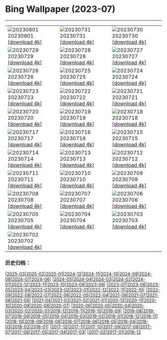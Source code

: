 # Bing Wallpaper (2023-07)
**************

<table><tr><td><img class="wallpaper" src="https://www.bing.com/th?id=OHR.DenaliClimber_IT-IT5864283089_1920x1080.jpg" alt="20230801"> 20230801 <a href="https://www.bing.com/th?id=OHR.DenaliClimber_IT-IT5864283089_UHD.jpg">[download 4k]</a></td><td><img class="wallpaper" src="https://www.bing.com/th?id=OHR.RockHouse_IT-IT3726334751_1920x1080.jpg" alt="20230731"> 20230731 <a href="https://www.bing.com/th?id=OHR.RockHouse_IT-IT3726334751_UHD.jpg">[download 4k]</a></td><td><img class="wallpaper" src="https://www.bing.com/th?id=OHR.PalouseHills_IT-IT1015358131_1920x1080.jpg" alt="20230730"> 20230730 <a href="https://www.bing.com/th?id=OHR.PalouseHills_IT-IT1015358131_UHD.jpg">[download 4k]</a></td></tr><tr><td><img class="wallpaper" src="https://www.bing.com/th?id=OHR.TigerIndia_IT-IT4957354565_1920x1080.jpg" alt="20230729"> 20230729 <a href="https://www.bing.com/th?id=OHR.TigerIndia_IT-IT4957354565_UHD.jpg">[download 4k]</a></td><td><img class="wallpaper" src="https://www.bing.com/th?id=OHR.PandiZucchero_IT-IT1428407618_1920x1080.jpg" alt="20230728"> 20230728 <a href="https://www.bing.com/th?id=OHR.PandiZucchero_IT-IT1428407618_UHD.jpg">[download 4k]</a></td><td><img class="wallpaper" src="https://www.bing.com/th?id=OHR.ParisLouvre_IT-IT4671492105_1920x1080.jpg" alt="20230727"> 20230727 <a href="https://www.bing.com/th?id=OHR.ParisLouvre_IT-IT4671492105_UHD.jpg">[download 4k]</a></td></tr><tr><td><img class="wallpaper" src="https://www.bing.com/th?id=OHR.MangrovePark_IT-IT4772428064_1920x1080.jpg" alt="20230726"> 20230726 <a href="https://www.bing.com/th?id=OHR.MangrovePark_IT-IT4772428064_UHD.jpg">[download 4k]</a></td><td><img class="wallpaper" src="https://www.bing.com/th?id=OHR.LasLagunas_IT-IT4823734746_1920x1080.jpg" alt="20230725"> 20230725 <a href="https://www.bing.com/th?id=OHR.LasLagunas_IT-IT4823734746_UHD.jpg">[download 4k]</a></td><td><img class="wallpaper" src="https://www.bing.com/th?id=OHR.ZebraCousins_IT-IT4929634782_1920x1080.jpg" alt="20230724"> 20230724 <a href="https://www.bing.com/th?id=OHR.ZebraCousins_IT-IT4929634782_UHD.jpg">[download 4k]</a></td></tr><tr><td><img class="wallpaper" src="https://www.bing.com/th?id=OHR.TeaEstate_IT-IT5131350973_1920x1080.jpg" alt="20230723"> 20230723 <a href="https://www.bing.com/th?id=OHR.TeaEstate_IT-IT5131350973_UHD.jpg">[download 4k]</a></td><td><img class="wallpaper" src="https://www.bing.com/th?id=OHR.PolignanoBari_IT-IT5469069953_1920x1080.jpg" alt="20230722"> 20230722 <a href="https://www.bing.com/th?id=OHR.PolignanoBari_IT-IT5469069953_UHD.jpg">[download 4k]</a></td><td><img class="wallpaper" src="https://www.bing.com/th?id=OHR.BridgeNorway_IT-IT5538215979_1920x1080.jpg" alt="20230721"> 20230721 <a href="https://www.bing.com/th?id=OHR.BridgeNorway_IT-IT5538215979_UHD.jpg">[download 4k]</a></td></tr><tr><td><img class="wallpaper" src="https://www.bing.com/th?id=OHR.MoonDayArtemis_IT-IT7012030317_1920x1080.jpg" alt="20230720"> 20230720 <a href="https://www.bing.com/th?id=OHR.MoonDayArtemis_IT-IT7012030317_UHD.jpg">[download 4k]</a></td><td><img class="wallpaper" src="https://www.bing.com/th?id=OHR.DuomoModica_IT-IT4321167712_1920x1080.jpg" alt="20230719"> 20230719 <a href="https://www.bing.com/th?id=OHR.DuomoModica_IT-IT4321167712_UHD.jpg">[download 4k]</a></td><td><img class="wallpaper" src="https://www.bing.com/th?id=OHR.BucerosBicornis_IT-IT3646182612_1920x1080.jpg" alt="20230718"> 20230718 <a href="https://www.bing.com/th?id=OHR.BucerosBicornis_IT-IT3646182612_UHD.jpg">[download 4k]</a></td></tr><tr><td><img class="wallpaper" src="https://www.bing.com/th?id=OHR.CavanCastle_IT-IT1212756093_1920x1080.jpg" alt="20230717"> 20230717 <a href="https://www.bing.com/th?id=OHR.CavanCastle_IT-IT1212756093_UHD.jpg">[download 4k]</a></td><td><img class="wallpaper" src="https://www.bing.com/th?id=OHR.BearHoleBrook_IT-IT6529030811_1920x1080.jpg" alt="20230716"> 20230716 <a href="https://www.bing.com/th?id=OHR.BearHoleBrook_IT-IT6529030811_UHD.jpg">[download 4k]</a></td><td><img class="wallpaper" src="https://www.bing.com/th?id=OHR.CastelmazzanoSunrise_IT-IT5391321297_1920x1080.jpg" alt="20230715"> 20230715 <a href="https://www.bing.com/th?id=OHR.CastelmazzanoSunrise_IT-IT5391321297_UHD.jpg">[download 4k]</a></td></tr><tr><td><img class="wallpaper" src="https://www.bing.com/th?id=OHR.BlacktipSharks_IT-IT3592191686_1920x1080.jpg" alt="20230714"> 20230714 <a href="https://www.bing.com/th?id=OHR.BlacktipSharks_IT-IT3592191686_UHD.jpg">[download 4k]</a></td><td><img class="wallpaper" src="https://www.bing.com/th?id=OHR.ZhangyeGeopark_IT-IT0499587285_1920x1080.jpg" alt="20230713"> 20230713 <a href="https://www.bing.com/th?id=OHR.ZhangyeGeopark_IT-IT0499587285_UHD.jpg">[download 4k]</a></td><td><img class="wallpaper" src="https://www.bing.com/th?id=OHR.NakupendaBeach_IT-IT0086147539_1920x1080.jpg" alt="20230712"> 20230712 <a href="https://www.bing.com/th?id=OHR.NakupendaBeach_IT-IT0086147539_UHD.jpg">[download 4k]</a></td></tr><tr><td><img class="wallpaper" src="https://www.bing.com/th?id=OHR.WorldPopDay_IT-IT9604532087_1920x1080.jpg" alt="20230711"> 20230711 <a href="https://www.bing.com/th?id=OHR.WorldPopDay_IT-IT9604532087_UHD.jpg">[download 4k]</a></td><td><img class="wallpaper" src="https://www.bing.com/th?id=OHR.SomersetLavender_IT-IT8631560565_1920x1080.jpg" alt="20230710"> 20230710 <a href="https://www.bing.com/th?id=OHR.SomersetLavender_IT-IT8631560565_UHD.jpg">[download 4k]</a></td><td><img class="wallpaper" src="https://www.bing.com/th?id=OHR.MoselleRiver_IT-IT6706244041_1920x1080.jpg" alt="20230709"> 20230709 <a href="https://www.bing.com/th?id=OHR.MoselleRiver_IT-IT6706244041_UHD.jpg">[download 4k]</a></td></tr><tr><td><img class="wallpaper" src="https://www.bing.com/th?id=OHR.GardaLake_IT-IT6879693178_1920x1080.jpg" alt="20230708"> 20230708 <a href="https://www.bing.com/th?id=OHR.GardaLake_IT-IT6879693178_UHD.jpg">[download 4k]</a></td><td><img class="wallpaper" src="https://www.bing.com/th?id=OHR.CocoaPods_IT-IT5102977472_1920x1080.jpg" alt="20230707"> 20230707 <a href="https://www.bing.com/th?id=OHR.CocoaPods_IT-IT5102977472_UHD.jpg">[download 4k]</a></td><td><img class="wallpaper" src="https://www.bing.com/th?id=OHR.KissingPenguins_IT-IT4154575174_1920x1080.jpg" alt="20230706"> 20230706 <a href="https://www.bing.com/th?id=OHR.KissingPenguins_IT-IT4154575174_UHD.jpg">[download 4k]</a></td></tr><tr><td><img class="wallpaper" src="https://www.bing.com/th?id=OHR.CorfuBeach_IT-IT3660908629_1920x1080.jpg" alt="20230705"> 20230705 <a href="https://www.bing.com/th?id=OHR.CorfuBeach_IT-IT3660908629_UHD.jpg">[download 4k]</a></td><td><img class="wallpaper" src="https://www.bing.com/th?id=OHR.GrasslandsNationalParkSaskachewan_IT-IT3302807559_1920x1080.jpg" alt="20230704"> 20230704 <a href="https://www.bing.com/th?id=OHR.GrasslandsNationalParkSaskachewan_IT-IT3302807559_UHD.jpg">[download 4k]</a></td><td><img class="wallpaper" src="https://www.bing.com/th?id=OHR.CoyoteBanff_IT-IT2529436922_1920x1080.jpg" alt="20230703"> 20230703 <a href="https://www.bing.com/th?id=OHR.CoyoteBanff_IT-IT2529436922_UHD.jpg">[download 4k]</a></td></tr><tr><td><img class="wallpaper" src="https://www.bing.com/th?id=OHR.HalfwayBoats_IT-IT1946510861_1920x1080.jpg" alt="20230702"> 20230702 <a href="https://www.bing.com/th?id=OHR.HalfwayBoats_IT-IT1946510861_UHD.jpg">[download 4k]</a></td><td></td><td></td></tr></table>

### 历史归档：

|[2025-03](/../2025-03/2025-03.md)|[2025-02](/../2025-02/2025-02.md)|[2025-01](/../2025-01/2025-01.md)|[2024-12](/../2024-12/2024-12.md)|[2024-11](/../2024-11/2024-11.md)|[2024-10](/../2024-10/2024-10.md)|[2024-09](/../2024-09/2024-09.md)|[2024-08](/../2024-08/2024-08.md)|[2024-07](/../2024-07/2024-07.md)|[2024-06](/../2024-06/2024-06.md)|
|[2024-05](/../2024-05/2024-05.md)|[2024-04](/../2024-04/2024-04.md)|[2024-03](/../2024-03/2024-03.md)|[2024-02](/../2024-02/2024-02.md)|[2024-01](/../2024-01/2024-01.md)|[2023-12](/../2023-12/2023-12.md)|[2023-11](/../2023-11/2023-11.md)|[2023-10](/../2023-10/2023-10.md)|[2023-09](/../2023-09/2023-09.md)|[2023-08](/../2023-08/2023-08.md)|
|[2023-07](/2023-07.md)|[2023-06](/../2023-06/2023-06.md)|[2023-05](/../2023-05/2023-05.md)|[2023-04](/../2023-04/2023-04.md)|[2023-03](/../2023-03/2023-03.md)|[2023-02](/../2023-02/2023-02.md)|[2023-01](/../2023-01/2023-01.md)|[2022-12](/../2022-12/2022-12.md)|[2022-11](/../2022-11/2022-11.md)|[2022-10](/../2022-10/2022-10.md)|
|[2022-09](/../2022-09/2022-09.md)|[2022-08](/../2022-08/2022-08.md)|[2022-07](/../2022-07/2022-07.md)|[2022-06](/../2022-06/2022-06.md)|[2022-05](/../2022-05/2022-05.md)|[2022-04](/../2022-04/2022-04.md)|[2021-08](/../2021-08/2021-08.md)|[2021-07](/../2021-07/2021-07.md)|[2021-06](/../2021-06/2021-06.md)|[2021-05](/../2021-05/2021-05.md)|
|[2021-04](/../2021-04/2021-04.md)|[2021-03](/../2021-03/2021-03.md)|[2021-02](/../2021-02/2021-02.md)|[2021-01](/../2021-01/2021-01.md)|[2020-12](/../2020-12/2020-12.md)|[2020-11](/../2020-11/2020-11.md)|[2020-10](/../2020-10/2020-10.md)|[2020-09](/../2020-09/2020-09.md)|[2020-08](/../2020-08/2020-08.md)|[2020-07](/../2020-07/2020-07.md)|
|[2020-06](/../2020-06/2020-06.md)|[2020-05](/../2020-05/2020-05.md)|[2020-04](/../2020-04/2020-04.md)|[2020-03](/../2020-03/2020-03.md)|[2020-02](/../2020-02/2020-02.md)|[2020-01](/../2020-01/2020-01.md)|[2019-12](/../2019-12/2019-12.md)|[2019-11](/../2019-11/2019-11.md)|[2019-10](/../2019-10/2019-10.md)|[2019-09](/../2019-09/2019-09.md)|
|[2019-08](/../2019-08/2019-08.md)|[2019-07](/../2019-07/2019-07.md)|[2019-06](/../2019-06/2019-06.md)|[2019-05](/../2019-05/2019-05.md)|[2019-04](/../2019-04/2019-04.md)|[2019-03](/../2019-03/2019-03.md)|[2019-02](/../2019-02/2019-02.md)|[2019-01](/../2019-01/2019-01.md)|[2018-12](/../2018-12/2018-12.md)|[2018-11](/../2018-11/2018-11.md)|
|[2018-10](/../2018-10/2018-10.md)|[2018-09](/../2018-09/2018-09.md)|[2018-08](/../2018-08/2018-08.md)|[2018-07](/../2018-07/2018-07.md)|[2018-06](/../2018-06/2018-06.md)|[2018-05](/../2018-05/2018-05.md)|[2018-04](/../2018-04/2018-04.md)|[2018-03](/../2018-03/2018-03.md)|[2018-02](/../2018-02/2018-02.md)|[2018-01](/../2018-01/2018-01.md)|
|[2017-12](/../2017-12/2017-12.md)|[2017-11](/../2017-11/2017-11.md)|[2017-10](/../2017-10/2017-10.md)|[2017-09](/../2017-09/2017-09.md)|[2017-08](/../2017-08/2017-08.md)|[2017-07](/../2017-07/2017-07.md)|[2017-06](/../2017-06/2017-06.md)|[2017-05](/../2017-05/2017-05.md)|[2017-04](/../2017-04/2017-04.md)|[2017-03](/../2017-03/2017-03.md)|
|[2017-02](/../2017-02/2017-02.md)|[2017-01](/../2017-01/2017-01.md)|[2016-12](/../2016-12/2016-12.md)
